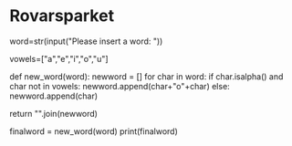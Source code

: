 # Rovarsparket

word=str(input("Please insert a word: "))

vowels=["a","e","i","o","u"]

def new_word(word):
  newword = []
  for char in word: 
    if char.isalpha() and char not in vowels:
      newword.append(char+"o"+char)
    else:
      newword.append(char)

  return "".join(newword)

finalword = new_word(word)
print(finalword)
